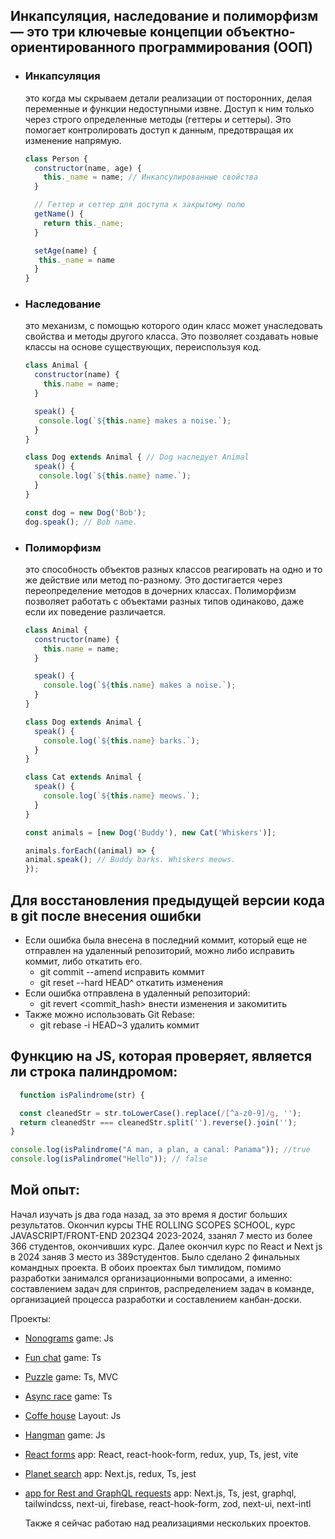 ## Инкапсуляция, наследование и полиморфизм — это три ключевые концепции объектно-ориентированного программирования (ООП)
* ### Инкапсуляция
   это когда мы скрываем детали реализации от посторонних, делая переменные и функции недоступными извне. Доступ к ним только через строго определенные методы (геттеры и сеттеры). Это помогает контролировать доступ к данным, предотвращая их изменение напрямую.
  ```js
  class Person {
    constructor(name, age) {
      this._name = name; // Инкапсулированные свойства
    }

    // Геттер и сеттер для доступа к закрытому полю
    getName() {
      return this._name;
    }
  
    setAge(name) {
     this._name = name
    }
  }

* ### Наследование
  это механизм, с помощью которого один класс может унаследовать свойства и методы другого класса. Это позволяет создавать новые классы на основе существующих, переиспользуя код.
  ```js
  class Animal {
    constructor(name) {
      this.name = name;
    }

    speak() {
     console.log(`${this.name} makes a noise.`);
    }
  }

  class Dog extends Animal { // Dog наследует Animal
    speak() {
     console.log(`${this.name} name.`);
    }
  }
  
  const dog = new Dog('Bob');
  dog.speak(); // Bob name.

* ### Полиморфизм
  это способность объектов разных классов реагировать на одно и то же действие или метод по-разному. Это достигается через переопределение методов в дочерних классах. Полиморфизм позволяет работать с объектами разных типов одинаково, даже если их поведение различается.

  ```js
  class Animal {
    constructor(name) {
      this.name = name;
    }

    speak() {
      console.log(`${this.name} makes a noise.`);
    }
  }

  class Dog extends Animal {
    speak() {
      console.log(`${this.name} barks.`);
    }
  }

  class Cat extends Animal {
    speak() {
      console.log(`${this.name} meows.`);
    }
  }

  const animals = [new Dog('Buddy'), new Cat('Whiskers')];

  animals.forEach((animal) => {
  animal.speak(); // Buddy barks. Whiskers meows.
  });
  
##  Для восстановления предыдущей версии кода в git после внесения ошибки
 * Если ошибка была внесена в последний коммит, который еще не отправлен на удаленный репозиторий, можно либо исправить коммит, либо откатить его.
   - git commit --amend  исправить коммит
   - git reset --hard HEAD^ откатить изменения
 * Если ошибка отправлена в удаленный репозиторий:
   - git revert <commit_hash> внести изменения и закомитить
 * Также можно использовать Git Rebase:
   - git rebase -i HEAD~3 удалить коммит

## Функцию на JS, которая проверяет, является ли строка палиндромом:
  ```js
    function isPalindrome(str) {

    const cleanedStr = str.toLowerCase().replace(/[^a-z0-9]/g, '');
    return cleanedStr === cleanedStr.split('').reverse().join('');
  }

  console.log(isPalindrome("A man, a plan, a canal: Panama")); //true
  console.log(isPalindrome("Hello")); // false
```
## Мой опыт:
Начал изучать js два года назад, за это время я достиг больших результатов.
Окончил курсы THE ROLLING SCOPES SCHOOL, курс JAVASCRIPT/FRONT-END 2023Q4 2023-2024, ззанял 7 место из более 366 студентов, окончивших курс. 
Далее окончил курс по React и Next js в 2024 заняв 3 место из 389студентов.
Было сделано 2 финальных командных проекта. В обоих проектах был тимлидом, помимо разработки занимался организационными вопросами, а именно: составлением задач для спринтов, распределением задач в команде, организацией процесса разработки и составлением канбан-доски.

Проекты: 

- [Nonograms](https://rolling-scopes-school.github.io/mistert1a-JSFE2023Q4/nonograms/) game: Js
- [Fun chat](https://rolling-scopes-school.github.io/mistert1a-JSFE2023Q4/fun-chat/#) game: Ts
- [Puzzle](https://rolling-scopes-school.github.io/mistert1a-JSFE2023Q4/rss-puzzle/) game: Ts, MVC
- [Async race](https://rolling-scopes-school.github.io/mistert1a-JSFE2023Q4/async-race/) game: Ts
- [Coffe house](https://rolling-scopes-school.github.io/mistert1a-JSFE2023Q4/coffee-house/) Layout: Js
- [Hangman](https://rolling-scopes-school.github.io/mistert1a-JSFE2023Q4/hangman/) game: Js
- [React forms](https://react-task-forms.netlify.app/) app: React, react-hook-form, redux, yup, Ts, jest, vite
- [Planet search](https://next-js-redux-app-cgj1.vercel.app/) app: Next.js, redux, Ts, jest

- [app for Rest and GraphQL requests](https://graphiql-app-kappa.vercel.app/) app: Next.js, Ts, jest, graphql, tailwindcss, next-ui, firebase, react-hook-form, zod, next-ui, next-intl

  Также я сейчас работаю над реализациями нескольких проектов.
